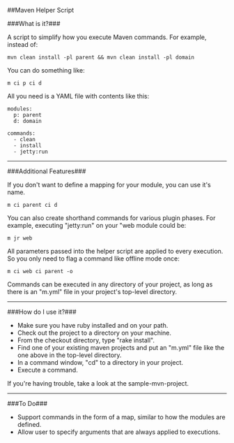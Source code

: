 ##Maven Helper Script

###What is it?###

A script to simplify how you execute Maven commands. For example, instead of:

    mvn clean install -pl parent && mvn clean install -pl domain

You can do something like:

    m ci p ci d

All you need is a YAML file with contents like this:

    modules:
      p: parent
      d: domain

    commands:
      - clean
      - install
      - jetty:run

*****

###Additional Features###

If you don't want to define a mapping for your module, you can use it's name.

    m ci parent ci d

You can also create shorthand commands for various plugin phases. For example, executing "jetty:run" on your "web module could be:

    m jr web

All parameters passed into the helper script are applied to every execution. So you only need to flag a command like offline mode once:

    m ci web ci parent -o

Commands can be executed in any directory of your project, as long as there is an "m.yml" file in your project's top-level directory.

******

###How do I use it?###
 - Make sure you have ruby installed and on your path.
 - Check out the project to a directory on your machine.
 - From the checkout directory, type "rake install".
 - Find one of your existing maven projects and put an "m.yml" file like the one above in the top-level directory.
 - In a command window, "cd" to a directory in your project.
 - Execute a command.

If you're having trouble, take a look at the sample-mvn-project.

******

###To Do###
 - Support commands in the form of a map, similar to how the modules are defined.
 - Allow user to specify arguments that are always applied to executions.